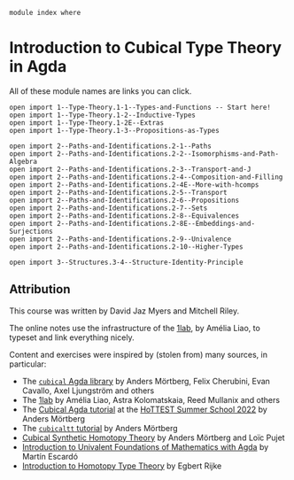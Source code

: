 ```
module index where
```

Introduction to Cubical Type Theory in Agda
===========================================

All of these module names are links you can click.

```
open import 1--Type-Theory.1-1--Types-and-Functions -- Start here!
open import 1--Type-Theory.1-2--Inductive-Types
open import 1--Type-Theory.1-2E--Extras
open import 1--Type-Theory.1-3--Propositions-as-Types

open import 2--Paths-and-Identifications.2-1--Paths
open import 2--Paths-and-Identifications.2-2--Isomorphisms-and-Path-Algebra
open import 2--Paths-and-Identifications.2-3--Transport-and-J
open import 2--Paths-and-Identifications.2-4--Composition-and-Filling
open import 2--Paths-and-Identifications.2-4E--More-with-hcomps
open import 2--Paths-and-Identifications.2-5--Transport
open import 2--Paths-and-Identifications.2-6--Propositions
open import 2--Paths-and-Identifications.2-7--Sets
open import 2--Paths-and-Identifications.2-8--Equivalences
open import 2--Paths-and-Identifications.2-8E--Embeddings-and-Surjections
open import 2--Paths-and-Identifications.2-9--Univalence
open import 2--Paths-and-Identifications.2-10--Higher-Types

open import 3--Structures.3-4--Structure-Identity-Principle
```

## Attribution

This course was written by David Jaz Myers and Mitchell Riley.

The online notes use the infrastructure of the [1lab](https://1lab.dev/), by
Amélia Liao, to typeset and link everything nicely.

Content and exercises were inspired by (stolen from) many sources, in
particular:

* The [`cubical` Agda library](https://github.com/agda/cubical) by Anders Mörtberg, Felix Cherubini, Evan Cavallo, Axel Ljungström and others
* The [1lab](https://1lab.dev/) by Amélia Liao, Astra Kolomatskaia, Reed Mullanix and others
* The [Cubical Agda tutorial](https://github.com/martinescardo/HoTTEST-Summer-School/tree/main/Agda/Cubical) at the [HoTTEST Summer School 2022](https://www.uwo.ca/math/faculty/kapulkin/seminars/hottest_summer_school_2022.html) by Anders Mörtberg
* The [`cubicaltt` tutorial](https://github.com/mortberg/cubicaltt/tree/master/lectures) by Anders Mörtberg
* [Cubical Synthetic Homotopy Theory](https://staff.math.su.se/anders.mortberg/papers/cubicalsynthetic.pdf) by Anders Mörtberg and Loïc Pujet
* [Introduction to Univalent Foundations of Mathematics with Agda](https://www.cs.bham.ac.uk/~mhe/HoTT-UF-in-Agda-Lecture-Notes/HoTT-UF-Agda.html) by Martín Escardó
* [Introduction to Homotopy Type Theory](https://arxiv.org/abs/2212.11082) by Egbert Rijke
